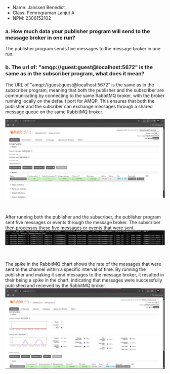 - Name: Janssen Benedict
- Class: Pemrograman Lanjut A
- NPM: 2306152102

### a. How much data your publisher program will send to the message broker in one run?
The publisher program sends five messages to the message broker in one run.

### b. The url of: "amqp://guest:guest@localhost:5672" is the same as in the subscriber program, what does it mean?
The URL of "amqp://guest:guest@localhost:5672" is the same as in the subscriber program, meaning that both the publisher and the subscriber are communicating by connecting to the same RabbitMQ broker, with the broker running locally on the default port for AMQP. This ensures that both the publisher and the subcriber can exchange messages through a shared message queue on the same RabbitMQ broker.

![alt text](ScreenshotPublisher1.png)

<br><br>After running both the publisher and the subscriber, the publisher program sent five messages or events through the message broker. The subscriber then processes these five messages or events that were sent.
![alt text](ScreenshotPublisher2.png)

<br><br>The spike in the RabbitMQ chart shows the rate of the messages that were sent to the channel within a specific interval of time. By running the publisher and making it send messages to the message broker, it resulted in their being a spike in the chart, indicating that messages were successfully published and received by the RabbitMQ broker.
![alt text](ScreenshotPublisher3.png)